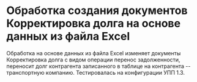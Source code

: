 # Обработка создания документов Корректировка долга на основе данных из файла Excel

Обработка на основе данных из файла Excel изменяет документы Корректировка долга с видом операции перенос задолженности, переносит долг контрагента записанного в таблице на контрагента -- транспортную компанию.
Тестировалась на конфигурации УПП 1.3.

